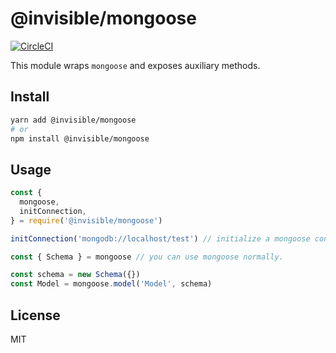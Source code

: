 # @invisible/mongoose

[![CircleCI](https://circleci.com/gh/invisible-tech/mongoose-extras/tree/master.svg?style=svg)](https://circleci.com/gh/invisible-tech/mongoose-extras/tree/master)

This module wraps `mongoose` and exposes auxiliary methods.

## Install

```bash
yarn add @invisible/mongoose
# or
npm install @invisible/mongoose
```

## Usage
```js
const { 
  mongoose,
  initConnection,
} = require('@invisible/mongoose')

initConnection('mongodb://localhost/test') // initialize a mongoose connection.

const { Schema } = mongoose // you can use mongoose normally.

const schema = new Schema({})
const Model = mongoose.model('Model', schema)
```

## License
MIT
